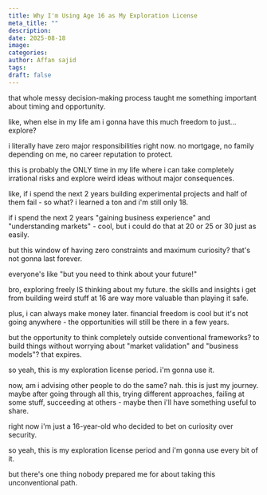 ```yaml
---
title: Why I'm Using Age 16 as My Exploration License
meta_title: ""
description:
date: 2025-08-18
image:
categories:
author: Affan sajid
tags:
draft: false
---
```


that whole messy decision-making process taught me something important about timing and opportunity.

like, when else in my life am i gonna have this much freedom to just... explore?

i literally have zero major responsibilities right now. no mortgage, no family depending on me, no career reputation to protect.

this is probably the ONLY time in my life where i can take completely irrational risks and explore weird ideas without major consequences.

like, if i spend the next 2 years building experimental projects and half of them fail - so what? i learned a ton and i'm still only 18.

if i spend the next 2 years "gaining business experience" and "understanding markets" - cool, but i could do that at 20 or 25 or 30 just as easily.

but this window of having zero constraints and maximum curiosity? that's not gonna last forever.

everyone's like "but you need to think about your future!"

bro, exploring freely IS thinking about my future. the skills and insights i get from building weird stuff at 16 are way more valuable than playing it safe.

plus, i can always make money later. financial freedom is cool but it's not going anywhere - the opportunities will still be there in a few years.

but the opportunity to think completely outside conventional frameworks? to build things without worrying about "market validation" and "business models"? that expires.

so yeah, this is my exploration license period. i'm gonna use it.

now, am i advising other people to do the same? nah. this is just my journey. maybe after going through all this, trying different approaches, failing at some stuff, succeeding at others - maybe then i'll have something useful to share.

right now i'm just a 16-year-old who decided to bet on curiosity over security.

so yeah, this is my exploration license period and i'm gonna use every bit of it.

but there's one thing nobody prepared me for about taking this unconventional path.